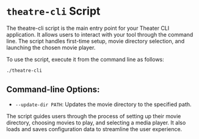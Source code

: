 # `theatre-cli` Script
The theatre-cli script is the main entry point for your Theater CLI application. It allows users to interact with your tool through the command line. The script handles first-time setup, movie directory selection, and launching the chosen movie player.

To use the script, execute it from the command line as follows:

```bash
./theatre-cli
```

## Command-line Options:

* `--update-dir PATH`: Updates the movie directory to the specified path.


The script guides users through the process of setting up their movie directory, choosing movies to play, and selecting a media player. It also loads and saves configuration data to streamline the user experience.
